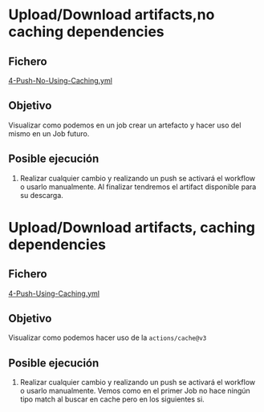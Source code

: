 # Upload/Download artifacts,no caching dependencies 

## Fichero 

[4-Push-No-Using-Caching.yml](https://github.com/sebasnaa/tmp-presentacion/actions/workflows/4-Push-No-Using-Caching.yml)

## Objetivo

Visualizar como podemos en un job crear un artefacto y hacer uso del mismo en un Job futuro.

## Posible ejecución

1. Realizar cualquier cambio y realizando un push se activará el workflow o usarlo manualmente. Al finalizar tendremos el artifact disponible para su descarga.

# Upload/Download artifacts, caching dependencies

## Fichero 

[4-Push-Using-Caching.yml](https://github.com/sebasnaa/tmp-presentacion/actions/workflows/4-Push-Using-Caching.yml)

## Objetivo

Visualizar como podemos hacer uso de la `actions/cache@v3`

## Posible ejecución

1. Realizar cualquier cambio y realizando un push se activará el workflow o usarlo manualmente. Vemos como en el primer Job no hace ningún tipo match al buscar en cache pero en los siguientes si.